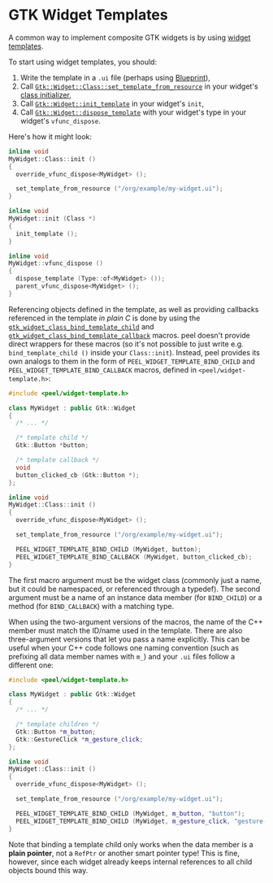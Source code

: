 # GTK Widget Templates

A common way to implement composite GTK widgets is by using [widget templates].

To start using widget templates, you should:

1. Write the template in a `.ui` file (perhaps using [Blueprint]),
2. Call [`Gtk::Widget::Class::set_template_from_resource`] in your widget's
   [class initializer],
3. Call [`Gtk::Widget::init_template`] in your widget's `init`,
4. Call [`Gtk::Widget::dispose_template`] with your widget's type in your
   widget's `vfunc_dispose`.

Here's how it might look:

```cpp
inline void
MyWidget::Class::init ()
{
  override_vfunc_dispose<MyWidget> ();

  set_template_from_resource ("/org/example/my-widget.ui");
}

inline void
MyWidget::init (Class *)
{
  init_template ();
}

inline void
MyWidget::vfunc_dispose ()
{
  dispose_template (Type::of<MyWidget> ());
  parent_vfunc_dispose<MyWidget> ();
}
```

Referencing objects defined in the template, as well as providing callbacks
referenced in the template _in plain C_ is done by using the
[`gtk_widget_class_bind_template_child`] and
[`gtk_widget_class_bind_template_callback`] macros. peel doesn't provide direct
wrappers for these macros (so it's not possible to just write e.g.
`bind_template_child ()` inside your `Class::init`). Instead, peel provides its
own analogs to them in the form of `PEEL_WIDGET_TEMPLATE_BIND_CHILD` and
`PEEL_WIDGET_TEMPLATE_BIND_CALLBACK` macros, defined in
`<peel/widget-template.h>`:

```cpp
#include <peel/widget-template.h>

class MyWidget : public Gtk::Widget
{
  /* ... */

  /* template child */
  Gtk::Button *button;

  /* template callback */
  void
  button_clicked_cb (Gtk::Button *);
};

inline void
MyWidget::Class::init ()
{
  override_vfunc_dispose<MyWidget> ();

  set_template_from_resource ("/org/example/my-widget.ui");

  PEEL_WIDGET_TEMPLATE_BIND_CHILD (MyWidget, button);
  PEEL_WIDGET_TEMPLATE_BIND_CALLBACK (MyWidget, button_clicked_cb);
}
```

The first macro argument must be the widget class (commonly just a name, but it
could be namespaced, or referenced through a typedef). The second argument must
be a name of an instance data member (for `BIND_CHILD`) or a method (for
`BIND_CALLBACK`) with a matching type.

When using the two-argument versions of the macros, the name of the C++ member
must match the ID/name used in the template. There are also three-argument
versions that let you pass a name explicitly. This can be useful when your C++
code follows one naming convention (such as prefixing all data member names
with `m_`) and your `.ui` files follow a different one:

```cpp
#include <peel/widget-template.h>

class MyWidget : public Gtk::Widget
{
  /* ... */

  /* template children */
  Gtk::Button *m_button;
  Gtk::GestureClick *m_gesture_click;
};

inline void
MyWidget::Class::init ()
{
  override_vfunc_dispose<MyWidget> ();

  set_template_from_resource ("/org/example/my-widget.ui");

  PEEL_WIDGET_TEMPLATE_BIND_CHILD (MyWidget, m_button, "button");
  PEEL_WIDGET_TEMPLATE_BIND_CHILD (MyWidget, m_gesture_click, "gesture-click");
}
```

Note that binding a template child only works when the data member is a
**plain pointer**, not a `RefPtr` or another smart pointer type! This is fine,
however, since each widget already keeps internal references to all child
objects bound this way.

[widget templates]: https://developer.gnome.org/documentation/tutorials/widget-templates.html
[Blueprint]: https://jwestman.pages.gitlab.gnome.org/blueprint-compiler/
[`Gtk::Widget::Class::set_template_from_resource`]: https://docs.gtk.org/gtk4/class_method.Widget.set_template_from_resource.html
[class initializer]: initialization.md#class-initializer
[`Gtk::Widget::init_template`]: https://docs.gtk.org/gtk4/method.Widget.init_template.html
[`Gtk::Widget::dispose_template`]: https://docs.gtk.org/gtk4/method.Widget.dispose_template.html
[`gtk_widget_class_bind_template_child`]: https://docs.gtk.org/gtk4/func.widget_class_bind_template_child.html
[`gtk_widget_class_bind_template_callback`]: https://docs.gtk.org/gtk4/func.widget_class_bind_template_callback.html
